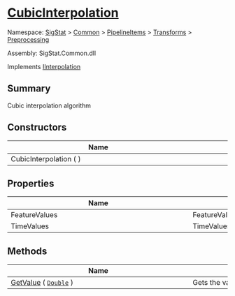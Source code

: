 # [CubicInterpolation](./CubicInterpolation.md)

Namespace: [SigStat]() > [Common](./../../../README.md) > [PipelineItems]() > [Transforms]() > [Preprocessing](./README.md)

Assembly: SigStat.Common.dll

Implements [IInterpolation](./IInterpolation.md)

## Summary
Cubic interpolation algorithm

## Constructors

| Name | Summary | 
| --- | --- | 
| CubicInterpolation (  )<div style="width: 400px">| <div style="width: 400px">| <br>


## Properties

| Name | Summary | 
| --- | --- | 
| FeatureValues<div style="width: 400px">| FeatureValues<div style="width: 400px">| <br>
| TimeValues<div style="width: 400px">| TimeValues<div style="width: 400px">| <br>


## Methods

| Name | Summary | 
| --- | --- | 
| [GetValue](./Methods/CubicInterpolation-100663727.md) ( [`Double`](https://docs.microsoft.com/en-us/dotnet/api/System.Double) )<div style="width: 400px">| Gets the value.<div style="width: 400px">| <br>


